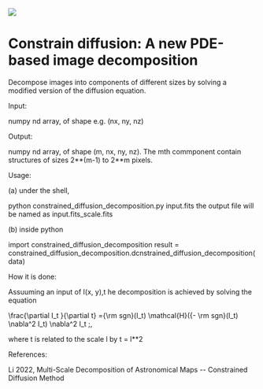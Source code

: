 <img src="https://render.githubusercontent.com/render/math?math=e^{i \pi} = -1">

# Constrain diffusion: A new PDE-based image decomposition
Decompose images into components of different sizes by solving a modified version of the diffusion equation.

Input:

  numpy nd array, of shape e.g. (nx, ny, nz)

Output:
  
  numpy nd array, of shape (m, nx, ny, nz). The mth commponent contain structures of sizes 2**(m-1) to 2**m pixels.
  

Usage:

(a) under the shell,


  python constrained_diffusion_decomposition.py input.fits 
  the output file will be named as input.fits_scale.fits

(b) inside python
  
  import constrained_diffusion_decomposition
  result = constrained_diffusion_decomposition.dcnstrained_diffusion_decomposition(data)
 

  
How it is done:

Assuuming an input of I(x, y),t he decomposition is achieved by solving the equation 

  \frac{\partial I_t }{\partial t} ={\rm sgn}(I_t) \mathcal{H}({- \rm sgn}(I_t)  \nabla^2  I_t)   \nabla^2 I_t \;,
 
where t is related to the scale l by t = l**2
 

  
  
References: 

Li 2022, Multi-Scale Decomposition of Astronomical Maps -- Constrained Diffusion Method
